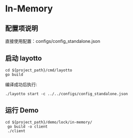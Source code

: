 # In-Memory

## 配置项说明

直接使用配置：configs/config_standalone.json


## 启动 layotto

````shell
cd ${project_path}/cmd/layotto
go build
````

编译成功后执行:

````shell
./layotto start -c ../../configs/config_standalone.json
````

## 运行 Demo

````shell
cd ${project_path}/demo/lock/in-memory/
 go build -o client
 ./client
````